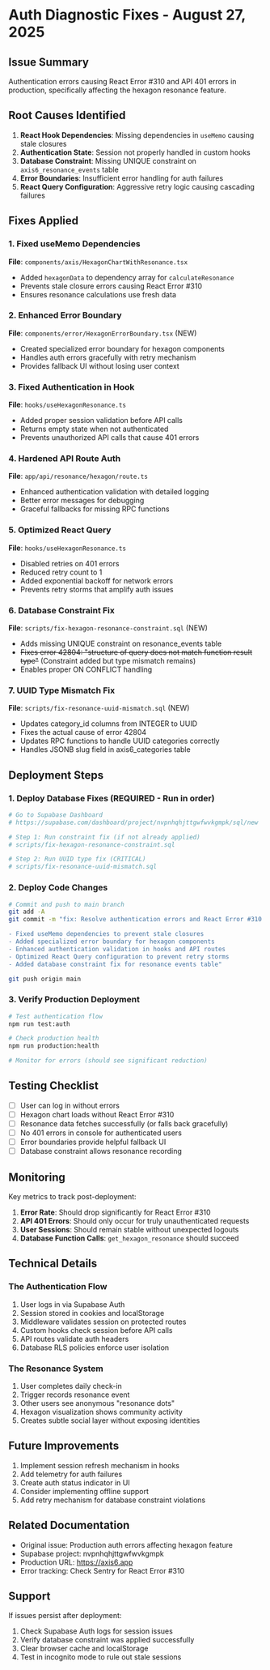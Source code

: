 # Auth Diagnostic Fixes - August 27, 2025

## Issue Summary
Authentication errors causing React Error #310 and API 401 errors in production, specifically affecting the hexagon resonance feature.

## Root Causes Identified
1. **React Hook Dependencies**: Missing dependencies in `useMemo` causing stale closures
2. **Authentication State**: Session not properly handled in custom hooks
3. **Database Constraint**: Missing UNIQUE constraint on `axis6_resonance_events` table
4. **Error Boundaries**: Insufficient error handling for auth failures
5. **React Query Configuration**: Aggressive retry logic causing cascading failures

## Fixes Applied

### 1. Fixed useMemo Dependencies
**File**: `components/axis/HexagonChartWithResonance.tsx`
- Added `hexagonData` to dependency array for `calculateResonance`
- Prevents stale closure errors causing React Error #310
- Ensures resonance calculations use fresh data

### 2. Enhanced Error Boundary
**File**: `components/error/HexagonErrorBoundary.tsx` (NEW)
- Created specialized error boundary for hexagon components
- Handles auth errors gracefully with retry mechanism
- Provides fallback UI without losing user context

### 3. Fixed Authentication in Hook
**File**: `hooks/useHexagonResonance.ts`
- Added proper session validation before API calls
- Returns empty state when not authenticated
- Prevents unauthorized API calls that cause 401 errors

### 4. Hardened API Route Auth
**File**: `app/api/resonance/hexagon/route.ts`
- Enhanced authentication validation with detailed logging
- Better error messages for debugging
- Graceful fallbacks for missing RPC functions

### 5. Optimized React Query
**File**: `hooks/useHexagonResonance.ts`
- Disabled retries on 401 errors
- Reduced retry count to 1
- Added exponential backoff for network errors
- Prevents retry storms that amplify auth issues

### 6. Database Constraint Fix
**File**: `scripts/fix-hexagon-resonance-constraint.sql` (NEW)
- Adds missing UNIQUE constraint on resonance_events table
- ~~Fixes error 42804: "structure of query does not match function result type"~~ (Constraint added but type mismatch remains)
- Enables proper ON CONFLICT handling

### 7. UUID Type Mismatch Fix  
**File**: `scripts/fix-resonance-uuid-mismatch.sql` (NEW)
- Updates category_id columns from INTEGER to UUID
- Fixes the actual cause of error 42804
- Updates RPC functions to handle UUID categories correctly
- Handles JSONB slug field in axis6_categories table

## Deployment Steps

### 1. Deploy Database Fixes (REQUIRED - Run in order)
```bash
# Go to Supabase Dashboard
# https://supabase.com/dashboard/project/nvpnhqhjttgwfwvkgmpk/sql/new

# Step 1: Run constraint fix (if not already applied)
# scripts/fix-hexagon-resonance-constraint.sql

# Step 2: Run UUID type fix (CRITICAL)
# scripts/fix-resonance-uuid-mismatch.sql
```

### 2. Deploy Code Changes
```bash
# Commit and push to main branch
git add -A
git commit -m "fix: Resolve authentication errors and React Error #310 in hexagon resonance

- Fixed useMemo dependencies to prevent stale closures
- Added specialized error boundary for hexagon components  
- Enhanced authentication validation in hooks and API routes
- Optimized React Query configuration to prevent retry storms
- Added database constraint fix for resonance events table"

git push origin main
```

### 3. Verify Production Deployment
```bash
# Test authentication flow
npm run test:auth

# Check production health
npm run production:health

# Monitor for errors (should see significant reduction)
```

## Testing Checklist
- [ ] User can log in without errors
- [ ] Hexagon chart loads without React Error #310
- [ ] Resonance data fetches successfully (or falls back gracefully)
- [ ] No 401 errors in console for authenticated users
- [ ] Error boundaries provide helpful fallback UI
- [ ] Database constraint allows resonance recording

## Monitoring
Key metrics to track post-deployment:
1. **Error Rate**: Should drop significantly for React Error #310
2. **API 401 Errors**: Should only occur for truly unauthenticated requests
3. **User Sessions**: Should remain stable without unexpected logouts
4. **Database Function Calls**: `get_hexagon_resonance` should succeed

## Technical Details

### The Authentication Flow
1. User logs in via Supabase Auth
2. Session stored in cookies and localStorage
3. Middleware validates session on protected routes
4. Custom hooks check session before API calls
5. API routes validate auth headers
6. Database RLS policies enforce user isolation

### The Resonance System
1. User completes daily check-in
2. Trigger records resonance event
3. Other users see anonymous "resonance dots"
4. Hexagon visualization shows community activity
5. Creates subtle social layer without exposing identities

## Future Improvements
1. Implement session refresh mechanism in hooks
2. Add telemetry for auth failures
3. Create auth status indicator in UI
4. Consider implementing offline support
5. Add retry mechanism for database constraint violations

## Related Documentation
- Original issue: Production auth errors affecting hexagon feature
- Supabase project: nvpnhqhjttgwfwvkgmpk
- Production URL: https://axis6.app
- Error tracking: Check Sentry for React Error #310

## Support
If issues persist after deployment:
1. Check Supabase Auth logs for session issues
2. Verify database constraint was applied successfully
3. Clear browser cache and localStorage
4. Test in incognito mode to rule out stale sessions
